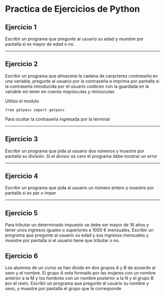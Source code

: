# Practica de Ejercicios de Python 

## Ejercicio 1 
Escribir un programa que pregunte al usuario su edad y muestre por pantalla si es mayor de edad o no.

___

## Ejercicio 2

Escribir un programa que almacene la cadena de
caracteres *contraseña* en una variable, pregunte al usuario por la contraseña e imprima por pantalla si la contraseña introducida por el usuario coidicen con la guardada en la variable sin tener en cuenta mayúsculas y minúsculas

Utilizo el modulo 

~~~
from getpass import getpass
~~~

Para ocultar la contraseña ingresada por la terminal

___

## Ejercicio 3

Escribir un programa que pida al usuario dos números y muestre por pantalla su división. Si el divisor es cero el programa debe mostrar un error 

___

## Ejercicio 4

Escribir un programa que pida al usuario un número entero y muestre por pantalla si es par o impar 

___

## Ejercicio 5

Para tributar un determinado impuesto se debe ser mayor de 16 años y tener unos ingresos iguales o superiores a 1000 € mensuales. Escribir un programa que pregunte al usuario su edad y sus ingresos mensuales y muestre por pantalla si el usuario tiene que tributar o no.

## Ejercicio 6

Los alumnos de un curso se han divido en dos grupos A y B de acuerdo al sexo y el nombre. El grupo A esta formado por las mujeres con un nombre anterior a la M  y los hombres con un nombre posterior a la N y el grupo B por el resto. Escribir un programa que pregunte al usuario su nombre y sexo, y muestre por pantalla el grupo que le corresponde